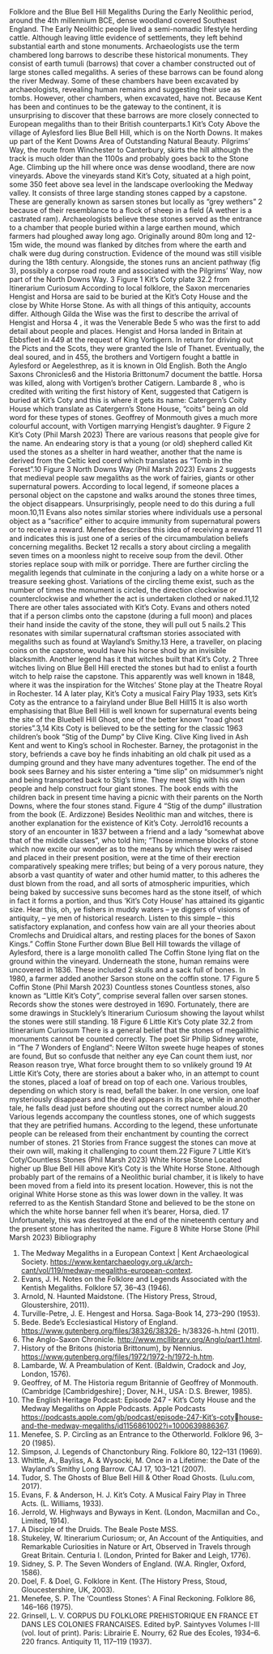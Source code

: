 Folklore and the Blue Bell Hill Megaliths
During the Early Neolithic period, around the 4th millennium BCE, dense woodland covered 
Southeast England. The Early Neolithic people lived a semi-nomadic lifestyle herding cattle. Although 
leaving little evidence of settlements, they left behind substantial earth and stone monuments. 
Archaeologists use the term chambered long barrows to describe these historical monuments. They
consist of earth tumuli (barrows) that cover a chamber constructed out of large stones called 
megaliths. A series of these barrows can be found along the river Medway. Some of these chambers 
have been excavated by archaeologists, revealing human remains and suggesting their use as tombs.
However, other chambers, when excavated, have not. Because Kent has been and continues to be 
the gateway to the continent, it is unsurprising to discover that these barrows are more closely 
connected to European megaliths than to their British counterparts.1
Kit’s Coty
Above the village of Aylesford lies Blue Bell Hill, which is on the North Downs. It makes up part of the 
Kent Downs Area of Outstanding Natural Beauty. Pilgrims’ Way, the route from Winchester to 
Canterbury, skirts the hill although the track is much older than the 1100s and probably goes back to 
the Stone Age. Climbing up the hill where once was dense woodland, there are now vineyards. 
Above the vineyards stand Kit’s Coty, situated at a high point, some 350 feet above sea level in the 
landscape overlooking the Medway valley. It consists of three large standing stones capped by a 
capstone. These are generally known as sarsen stones but locally as “grey wethers” 2
because of their 
resemblance to a flock of sheep in a field (A wether is a castrated ram). Archaeologists believe these 
stones served as the entrance to a chamber that people buried within a large earthen mound, which 
farmers had ploughed away long ago. Originally around 80m long and 12-15m wide, the mound was 
flanked by ditches from where the earth and chalk were dug during construction. Evidence of the 
mound was still visible during the 18th century. Alongside, the stones runs an ancient pathway (fig 
3), possibly a corpse road route and associated with the Pilgrims’ Way, now part of the North Downs 
Way. 3
Figure 1 Kit’s Coty plate 32.2 from Itinerarium Curiosum
According to local folklore, the Saxon mercenaries Hengist and Horsa are said to be buried at the Kit’s
Coty House and the close by White Horse Stone. As with all things of this antiquity, accounts differ. 
Although Gilda the Wise was the first to describe the arrival of Hengist and Horsa 4
, it was the 
Venerable Bede 5 who was the first to add detail about people and places. Hengist and Horsa landed 
in Britain at Ebbsfleet in 449 at the request of King Vortigern. In return for driving out the Picts and 
the Scots, they were granted the Isle of Thanet. Eventually, the deal soured, and in 455, the brothers 
and Vortigern fought a battle in Aylesford or Aegelesthrep, as it is known in Old English. Both the 
Anglo Saxons Chronicles6 and the Historia Brittonum7 document the battle. Horsa was killed, along 
with Vortigen’s brother Catigern. Lambarde 8
, who is credited with writing the first history of Kent, 
suggested that Catigern is buried at Kit’s Coty and this is where it gets its name: Catergern’s Coity 
House which translate as Catergern’s Stone House, “coits” being an old word for these types of 
stones. Geoffrey of Monmouth gives a much more colourful account, with Vortigen marrying 
Hengist’s daughter.
9
Figure 2 Kit’s Coty (Phil Marsh 2023)
There are various reasons that people give for the name. An endearing story is that a young (or old) 
shepherd called Kit used the stones as a shelter in hard weather, another that the name is derived 
from the Celtic ked coerd which translates as “Tomb in the Forest”.10
Figure 3 North Downs Way (Phil Marsh 2023)
Evans 2
suggests that medieval people saw megaliths as the work of fairies, giants or other 
supernatural powers. According to local legend, if someone places a personal object on the capstone 
and walks around the stones three times, the object disappears. Unsurprisingly, people need to do 
this during a full moon.10,11 Evans also notes similar stories where individuals use a personal object 
as a “sacrifice” either to acquire immunity from supernatural powers or to receive a reward.
Menefee describes this idea of receiving a reward 11 and indicates this is just one of a series of the 
circumambulation beliefs concerning megaliths. Becket 12 recalls a story about circling a megalith 
seven times on a moonless night to receive soup from the devil. Other stories replace soup with milk 
or porridge. There are further circling the megalith legends that culminate in the conjuring a lady on 
a white horse or a treasure seeking ghost. Variations of the circling theme exist, such as the number 
of times the monument is circled, the direction clockwise or counterclockwise and whether the act is 
undertaken clothed or naked.11,12
There are other tales associated with Kit’s Coty. Evans and others noted that if a person climbs onto 
the capstone (during a full moon) and places their hand inside the cavity of the stone, they will pull 
out 5 nails.2
This resonates with similar supernatural craftsman stories associated with megaliths 
such as found at Wayland’s Smithy.13 Here, a traveller, on placing coins on the capstone, would have 
his horse shod by an invisible blacksmith. 
Another legend has it that witches built that Kit’s Coty.
2
Three witches living on Blue Bell Hill erected 
the stones but had to enlist a fourth witch to help raise the capstone. This apparently was well 
known in 1848, where it was the inspiration for the Witches’ Stone play at the Theatre Royal in 
Rochester.
14 A later play, Kit’s Coty a musical Fairy Play 1933, sets Kit’s Coty as the entrance to a 
fairyland under Blue Bell Hill15 It is also worth emphasising that Blue Bell Hill is well known for 
supernatural events being the site of the Bluebell Hill Ghost, one of the better known “road ghost 
stories”.3,14
Kits Coty is believed to be the setting for the classic 1963 children’s book “Stig of the Dump” by Clive 
King. Clive King lived in Ash Kent and went to King’s school in Rochester. Barney, the protagonist in 
the story, befriends a cave boy he finds inhabiting an old chalk pit used as a dumping ground and 
they have many adventures together. The end of the book sees Barney and his sister entering a “time 
slip” on midsummer’s night and being transported back to Stig’s time. They meet Stig with his own 
people and help construct four giant stones. The book ends with the children back in present time 
having a picnic with their parents on the North Downs, where the four stones stand. 
Figure 4 “Stig of the dump” illustration from the book (E. Ardizzone)
Besides Neolithic man and witches, there is another explanation for the existence of Kit’s Coty. 
Jerrold16 recounts a story of an encounter in 1837 between a friend and a lady “somewhat above 
that of the middle classes”, who told him;
“Those immense blocks of stone which now excite our wonder as to the means by which they were 
raised and placed in their present position, were at the time of their erection comparatively speaking 
mere trifles; but being of a very porous nature, they absorb a vast quantity of water and other humid 
matter, to this adheres the dust blown from the road, and all sorts of atmospheric impurities, which 
being baked by successive suns becomes hard as the stone itself, of which in fact it forms a portion, 
and thus ‘Kit’s Coty House’ has attained its gigantic size. Hear this, oh, ye fishers in muddy waters –
ye diggers of visions of antiquity, – ye men of historical research. Listen to this simple – this 
satisfactory explanation, and confess how vain are all your theories about Cromlechs and Druidical 
altars, and resting places for the bones of Saxon Kings.”
Coffin Stone 
Further down Blue Bell Hill towards the village of Aylesford, there is a large monolith called The 
Coffin Stone lying flat on the ground within the vineyard. Underneath the stone, human remains 
were uncovered in 1836. These included 2 skulls and a sack full of bones. In 1980, a farmer added 
another Sarson stone on the coffin stone. 17
Figure 5 Coffin Stone (Phil Marsh 2023)
Countless stones 
Countless stones, also known as “Little Kit’s Coty”, comprise several fallen over sarsen stones. 
Records show the stones were destroyed in 1690. Fortunately, there are some drawings in Stucklely’s 
Itinerarium Curiosum showing the layout whilst the stones were still standing.
18
Figure 6 Little Kit’s Coty plate 32.2 from Itinerarium Curiosum
There is a general belief that the stones of megalithic monuments cannot be counted correctly. 
The poet Sir Philip Sidney wrote, in “The 7 Wonders of England”:
Neere Wilton sweete huge heapes of stones are found,
But so confusde that neither any eye
Can count them iust, nor Reason reason trye,
What force brought them to so vnlikely ground 19
At Little Kit’s Coty, there are stories about a baker who, in an attempt to count the stones, placed a 
loaf of bread on top of each one. Various troubles, depending on which story is read, befall the baker. 
In one version, one loaf mysteriously disappears and the devil appears in its place, while in another 
tale, he falls dead just before shouting out the correct number aloud.20
Various legends accompany the countless stones, one of which suggests that they are petrified 
humans. According to the legend, these unfortunate people can be released from their enchantment 
by counting the correct number of stones.
21 Stories from France suggest the stones can move at their 
own will, making it challenging to count them.22
Figure 7 Little Kit’s Coty/Countless Stones (Phil Marsh 2023)
White Horse Stone
Located higher up Blue Bell Hill above Kit’s Coty is the White Horse Stone. Although probably part of 
the remains of a Neolithic burial chamber, it is likely to have been moved from a field into its present 
location. However, this is not the original White Horse stone as this was lower down in the valley. It 
was referred to as the Kentish Standard Stone and believed to be the stone on which the white horse 
banner fell when it’s bearer, Horsa, died. 17 Unfortunately, this was destroyed at the end of the 
nineteenth century and the present stone has inherited the name.
Figure 8 White Horse Stone (Phil Marsh 2023)
Bibliography
1. The Medway Megaliths in a European Context | Kent Archaeological Society. 
https://www.kentarchaeology.org.uk/arch-cant/vol/119/medway-megaliths-european-context.
2. Evans, J. H. Notes on the Folklore and Legends Associated with the Kentish Megaliths. Folklore
57, 36–43 (1946).
3. Arnold, N. Haunted Maidstone. (The History Press, Stroud, Gloustershire, 2011).
4. Turville-Petre, J. E. Hengest and Horsa. Saga-Book 14, 273–290 (1953).
5. Bede. Bede’s Ecclesiastical History of England. https://www.gutenberg.org/files/38326/38326-
h/38326-h.html (2011).
6. The Anglo-Saxon Chronicle. http://www.mcllibrary.org/Anglo/part1.html.
7. History of the Britons (historia Brittonum), by Nennius. 
https://www.gutenberg.org/files/1972/1972-h/1972-h.htm.
8. Lambarde, W. A Preambulation of Kent. (Baldwin, Cradock and Joy, London, 1576).
9. Geoffrey, of M. The Historia regum Britannie of Geoffrey of Monmouth. (Cambridge 
[Cambridgeshire] ; Dover, N.H., USA : D.S. Brewer, 1985).
10. The English Heritage Podcast: Episode 247 - Kit’s Coty House and the Medway Megaliths on 
Apple Podcasts. Apple Podcasts https://podcasts.apple.com/gb/podcast/episode-247-Kit’s-cotyhouse-and-the-medway-megaliths/id1156861002?i=1000639886367.
11. Menefee, S. P. Circling as an Entrance to the Otherworld. Folklore 96, 3–20 (1985).
12. Simpson, J. Legends of Chanctonbury Ring. Folklore 80, 122–131 (1969).
13. Whittle, A., Bayliss, A. & Wysocki, M. Once in a Lifetime: the Date of the Wayland’s Smithy 
Long Barrow. CAJ 17, 103–121 (2007).
14. Tudor, S. The Ghosts of Blue Bell Hill & Other Road Ghosts. (Lulu.com, 2017).
15. Evans, F. & Anderson, H. J. Kit’s Coty. A Musical Fairy Play in Three Acts. (L. Williams, 1933).
16. Jerrold, W. Highways and Byways in Kent. (London, Macmillan and Co., Limited, 1914).
17. A Disciple of the Druids. The Beale Poste MSS.
18. Stukeley, W. Itinerarium Curiosum; or, An Account of the Antiquities, and Remarkable 
Curiosities in Nature or Art, Observed in Travels through Great Britain. Centuria I. (London, 
Printed for Baker and Leigh, 1776).
19. Sidney, S. P. The Seven Wonders of England. (W.A. Ringler, Oxford, 1586).
20. Doel, F. & Doel, G. Folklore in Kent. (The History Press, Stoud, Gloucestershire, UK, 2003).
21. Menefee, S. P. The ‘Countless Stones’: A Final Reckoning. Folklore 86, 146–166 (1975).
22. Grinsell, L. V. CORPUS DU FOLKLORE PREHISTORIQUE EN FRANCE ET DANS LES 
COLONIES FRANCAISES. Edited byP. Saintyves Volumes I-III (vol. Iout of print). Paris: 
Librairie E. Nourry, 62 Rue des Ecoles, 1934–6. 220 francs. Antiquity 11, 117–119 (1937).
